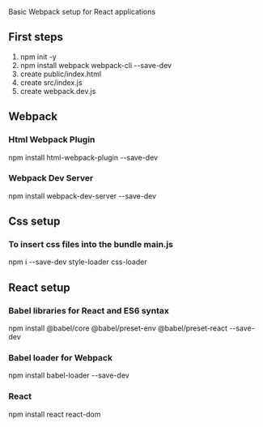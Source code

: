 Basic Webpack setup for React applications

## First steps
1. npm init -y
2. npm install webpack webpack-cli --save-dev
3. create public/index.html
4. create src/index.js
5. create webpack.dev.js

## Webpack

### Html Webpack Plugin
npm install html-webpack-plugin --save-dev

### Webpack Dev Server
npm install webpack-dev-server --save-dev

## Css setup

### To insert css files into the bundle main.js
npm i --save-dev style-loader css-loader

## React setup 

### Babel libraries for React and ES6 syntax  
npm install @babel/core @babel/preset-env @babel/preset-react --save-dev

### Babel loader for Webpack
npm install babel-loader --save-dev

### React
npm install react react-dom
